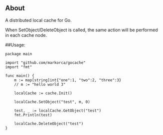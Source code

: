 ## About
A distributed local cache for Go.

When SetObject/DeleteObject is called, the same action will be performed in each cache node.

##Usage:


``` 
package main

import "github.com/markorca/gocache"
import "fmt"

func main() {
    m := map[string]int{"one":1, "two":2, "three":3}
    // m := "hello world 3"

    localCache := cache.Init()

    localCache.SetObject("test", m, 0)

    test, _ := localCache.GetObject("test")
    fmt.Println(test)

    localCache.DeleteObject("test")
}

```